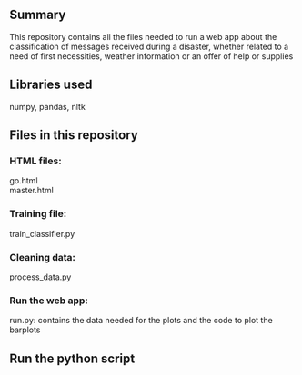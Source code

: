 ## Summary
This repository contains all the files needed to run a web app about the classification of messages received during a disaster, whether related to a need of first necessities, weather information or an offer of help or supplies
## Libraries used
numpy, pandas, nltk
## Files in this repository
### HTML files:
go.html  
master.html
### Training file: 
train_classifier.py
### Cleaning data:
process_data.py
### Run the  web app:
run.py: contains the data needed for the plots and the code to plot the barplots
## Run the python script
